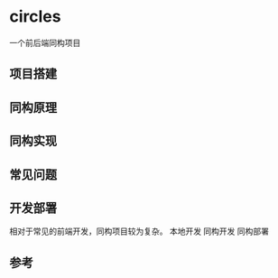 # circles
一个前后端同构项目

## 项目搭建

## 同构原理

## 同构实现

## 常见问题

## 开发部署
相对于常见的前端开发，同构项目较为复杂。
本地开发
同构开发
同构部署

## 参考